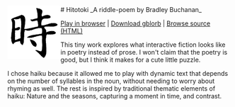 <img src="Hitotoki.materials/Small Cover.png" align="left" />
# Hitotoki
_A riddle-poem by Bradley Buchanan_

[Play in browser](http://bradleycbuchanan.com/Hitotoki/play.html) | [Download gblorb](http://bradleycbuchanan.com/Hitotoki/Hitotoki.gblorb) | [Browse source (HTML)](http://bradleycbuchanan.com/Hitotoki/source.html)

This tiny work explores what interactive fiction looks like in poetry instead of prose.  I won't claim that the poetry is good, but I think it makes for a cute little puzzle.

I chose haiku because it allowed me to play with dynamic text that depends on the number of syllables in the noun, without needing to worry about rhyming as well.  The rest is inspired by traditional thematic elements of haiku: Nature and the seasons, capturing a moment in time, and contrast.

